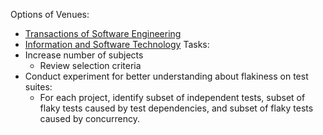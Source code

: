 Options of Venues:
 * [Transactions of Software Engineering](https://www.computer.org/web/tse)
 * [Information and Software Technology](https://www.journals.elsevier.com/information-and-software-technology)
Tasks:
 * Increase number of subjects
   * Review selection criteria
 * Conduct experiment for better understanding about flakiness on test suites:
   * For each project, identify subset of independent tests, subset of flaky
     tests caused by test dependencies, and subset of flaky tests caused by
     concurrency.
